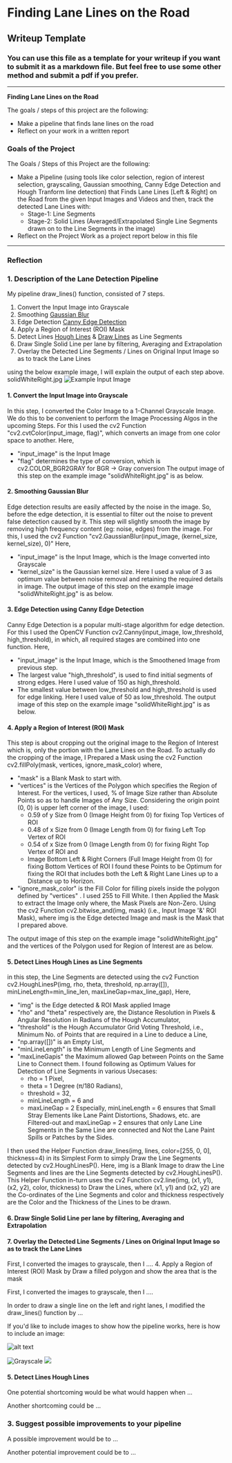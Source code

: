 # **Finding Lane Lines on the Road** 

## Writeup Template

### You can use this file as a template for your writeup if you want to submit it as a markdown file. But feel free to use some other method and submit a pdf if you prefer.

---

**Finding Lane Lines on the Road**

The goals / steps of this project are the following:
* Make a pipeline that finds lane lines on the road
* Reflect on your work in a written report


[//]: # (Image References)

[image1]: ./examples/grayscale.jpg "Grayscale"

### Goals of the Project
The Goals / Steps of this Project are the following:
- Make a Pipeline (using tools like color selection, region of interest selection, grayscaling, Gaussian smoothing, Canny Edge Detection and Hough Tranform line detection) that Finds Lane Lines [Left & Right] on the Road from the given Input Images and Videos and then, track the detected Lane Lines with:
  - Stage-1: Line Segments
  - Stage-2: Solid Lines (Averaged/Extrapolated Single Line Segments drawn on to the Line Segments in the image)
- Reflect on the Project Work as a project report below in this file
 
---

### Reflection

### 1. Description of the Lane Detection Pipeline
My pipeline draw_lines() function, consisted of 7 steps. 
  1. Convert the Input Image into Grayscale
  2. Smoothing [Gaussian Blur](https://docs.opencv.org/master/d4/d13/tutorial_py_filtering.html)
  3. Edge Detection [Canny Edge Detection](https://docs.opencv.org/master/da/d22/tutorial_py_canny.html)
  4. Apply a Region of Interest (ROI) Mask  
  5. Detect Lines [Hough Lines](https://docs.opencv.org/3.4/d9/db0/tutorial_hough_lines.html) & [Draw Lines](https://docs.opencv.org/master/d6/d6e/group__imgproc__draw.html) as      Line Segments
  6. Draw Single Solid Line per lane by filtering, Averaging and Extrapolation
  7. Overlay the Detected Line Segments / Lines on Original Input Image so as to track the Lane Lines


using the below example image, I will explain the output of each step above. 
solidWhiteRight.jpg
![Example Input Image](https://github.com/xxx/UDACITY_SDCarEngg-ND_P1--Prj01-Lane/blob/master/xxx/0_SolidWhiteCurve_In.jpg "Image_Input")

####  1. Convert the Input Image into Grayscale
  In this step, I converted the Color Image to a 1-Channel Grayscale Image. We do this to be convenient to perform the Image Processing Algos in the upcoming Steps.
  For this I used the cv2 Function "cv2.cvtColor(input_image, flag)", which converts an image from one color space to another. 
  Here, 
  - "input_image" is the Input Image
  - "flag" determines the type of conversion, which is cv2.COLOR_BGR2GRAY for BGR -> Gray conversion
  The output image of this step on the example image "solidWhiteRight.jpg" is as below. 

####  2. Smoothing Gaussian Blur
  Edge detection results are easily affected by the noise in the image. So, before the edge detection, it is essential to filter out the noise to prevent false detection caused by it. This step will slightly smooth the image by removing high frequency content (eg: noise, edges) from the image.
  For this, I used the cv2 Function "cv2.GaussianBlur(input_image, (kernel_size, kernel_size), 0)" 
  Here,
  - "input_image" is the Input Image, which is the Image converted into Grayscale
  - "kernel_size" is the Gaussian kernel size. Here I used a value of 3 as optimum value between noise removal and retaining the required details in image. 
  The output image of this step on the example image "solidWhiteRight.jpg" is as below. 

####  3. Edge Detection using Canny Edge Detection
  Canny Edge Detection is a popular multi-stage algorithm for edge detection.  
  For this I used the OpenCV Function cv2.Canny(input_image, low_threshold, high_threshold), in which, all required stages are combined into one function.
  Here,
  - "input_image" is the Input Image, which is the Smoothened Image from previous step. 
  - The largest value "high_threshold", is used to find initial segments of strong edges. Here I used value of 150 as high_threshold. 
  - The smallest value between low_threshold and high_threshold is used for edge linking. Here I used value of 50 as low_threshold. 
  The output image of this step on the example image "solidWhiteRight.jpg" is as below. 

####  4. Apply a Region of Interest (ROI) Mask
This step is about cropping out the original image to the Region of Interest which is, only the portion with the Lane Lines on the Road.
To actually do the cropping of the image, I Prepared a Mask using the cv2 Function cv2.fillPoly(mask, vertices, ignore_mask_color) where,
* "mask" is a Blank Mask to start with.
* "vertices" is the Vertices of the Polygon which specifies the Region of Interest.  For the vertices, I used, % of Image Size rather than Absolute Points so as to handle Images of Any Size. Considering the origin point (0, 0) is upper left corner of the image, I used:
  * 0.59 of y Size from 0 (Image Height from 0) for fixing Top Vertices of ROI
  * 0.48 of x Size from 0 (Image Length from 0) for fixing Left Top Vertex of ROI
  * 0.54 of x Size from 0 (Image Length from 0) for fixing Right Top Vertex of ROI and
  * Image Bottom Left & Right Corners (Full Image Height from 0) for fixing Bottom Vertices of ROI
I found these Points to be Optimum for fixing the ROI that includes both the Left & Right Lane Lines up to a Distance up to Horizon.
* "ignore_mask_color" is the Fill Color for filling pixels inside the polygon defined by "vertices" . I used 255 to Fill White.
I then Applied the Mask to extract the Image only where, the Mask Pixels are Non-Zero. Using the cv2 Function cv2.bitwise_and(img, mask) (i.e., Input Image '&' ROI Mask), where img is the Edge detected Image and mask is the Mask that I prepared above.

The output image of this step on the example image "solidWhiteRight.jpg" and the vertices of the Polygon used for Region of Interest are as below.

####  5. Detect Lines Hough Lines as Line Segments
  in this step, the Line Segments are detected using the cv2 Function cv2.HoughLinesP(img, rho, theta, threshold, np.array([]), minLineLength=min_line_len, maxLineGap=max_line_gap),
  Here,
  - "img" is the Edge detected & ROI Mask applied Image
  - "rho" and "theta" respectively are, the Distance Resolution in Pixels & Angular Resolution in Radians of the Hough Accumulator,
  - "threshold" is the Hough Accumulator Grid Voting Threshold, i.e., Minimum No. of Points that are required in a Line to deduce a Line,
  - "np.array([])" is an Empty List,
  - "minLineLength" is the Minimum Length of Line Segments and
  - "maxLineGapis" the Maximum allowed Gap between Points on the Same Line to Connect them.
  I found following as Optimum Values for Detection of Line Segments in various Usecases: 
    - rho = 1 Pixel,
    - theta = 1 Degree (π/180 Radians),
    - threshold = 32,
    - minLineLength = 6 and
    - maxLineGap = 2
  Especially, minLineLength = 6 ensures that Small Stray Elements like Lane Paint Distortions, Shadows, etc. are Filtered-out and maxLineGap = 2 ensures that only Lane Line Segments in the Same Line are connected and Not the Lane Paint Spills or Patches by the Sides.
  
I then used the Helper Function draw_lines(img, lines, color=[255, 0, 0], thickness=4)
in its Simplest Form to simply Draw the Line Segments detected by cv2.HoughLinesP().
Here, img is a Blank Image to draw the Line Segments and
lines are the Line Segments detected by cv2.HoughLinesP().
This Helper Function in-turn uses the cv2 Function cv2.line(img, (x1, y1), (x2, y2), color, thickness) to Draw the Lines,
where (x1, y1) and (x2, y2) are the Co-ordinates of the Line Segments and
color and thickness respectively are the Color and the Thickness of the Lines to be drawn.

####  6. Draw Single Solid Line per lane by filtering, Averaging and Extrapolation

####  7. Overlay the Detected Line Segments / Lines on Original Input Image so as to track the Lane Lines

First, I converted the images to grayscale, then I .... 
4. Apply a Region of Interest (ROI) Mask 
    by Draw a filled polygon and
    show the area that is the mask

First, I converted the images to grayscale, then I .... 

In order to draw a single line on the left and right lanes, I modified the draw_lines() function by ...

If you'd like to include images to show how the pipeline works, here is how to include an image: 

![alt text][image1]

![][image1]
![](image.png) 

####  5. Detect Lines Hough Lines



One potential shortcoming would be what would happen when ... 

Another shortcoming could be ...


### 3. Suggest possible improvements to your pipeline

A possible improvement would be to ...

Another potential improvement could be to ...
